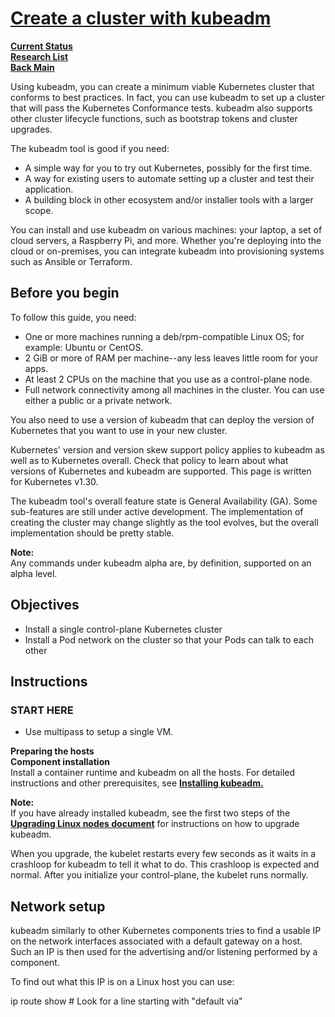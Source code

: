 # **[Create a cluster with kubeadm](https://kubernetes.io/docs/setup/production-environment/tools/kubeadm/create-cluster-kubeadm/)**

**[Current Status](../../../../../development/status/weekly/current_status.md)**\
**[Research List](../../../../research_list.md)**\
**[Back Main](../../../../../README.md)**

Using kubeadm, you can create a minimum viable Kubernetes cluster that conforms to best practices. In fact, you can use kubeadm to set up a cluster that will pass the Kubernetes Conformance tests. kubeadm also supports other cluster lifecycle functions, such as bootstrap tokens and cluster upgrades.

The kubeadm tool is good if you need:

- A simple way for you to try out Kubernetes, possibly for the first time.
- A way for existing users to automate setting up a cluster and test their application.
- A building block in other ecosystem and/or installer tools with a larger scope.

You can install and use kubeadm on various machines: your laptop, a set of cloud servers, a Raspberry Pi, and more. Whether you're deploying into the cloud or on-premises, you can integrate kubeadm into provisioning systems such as Ansible or Terraform.

## Before you begin

To follow this guide, you need:

- One or more machines running a deb/rpm-compatible Linux OS; for example: Ubuntu or CentOS.
- 2 GiB or more of RAM per machine--any less leaves little room for your apps.
- At least 2 CPUs on the machine that you use as a control-plane node.
- Full network connectivity among all machines in the cluster. You can use either a public or a private network.

You also need to use a version of kubeadm that can deploy the version of Kubernetes that you want to use in your new cluster.

Kubernetes' version and version skew support policy applies to kubeadm as well as to Kubernetes overall. Check that policy to learn about what versions of Kubernetes and kubeadm are supported. This page is written for Kubernetes v1.30.

The kubeadm tool's overall feature state is General Availability (GA). Some sub-features are still under active development. The implementation of creating the cluster may change slightly as the tool evolves, but the overall implementation should be pretty stable.

**Note:**\
Any commands under kubeadm alpha are, by definition, supported on an alpha level.

## **Objectives**

- Install a single control-plane Kubernetes cluster
- Install a Pod network on the cluster so that your Pods can talk to each other

## Instructions

### START HERE

- Use multipass to setup a single VM.

**Preparing the hosts**\
**Component installation**\
Install a container runtime and kubeadm on all the hosts. For detailed instructions and other prerequisites, see **[Installing kubeadm.](https://kubernetes.io/docs/setup/production-environment/tools/kubeadm/install-kubeadm/)**

**Note:**\
If you have already installed kubeadm, see the first two steps of the **[Upgrading Linux nodes document](https://kubernetes.io/docs/tasks/administer-cluster/kubeadm/upgrading-linux-nodes)** for instructions on how to upgrade kubeadm.

When you upgrade, the kubelet restarts every few seconds as it waits in a crashloop for kubeadm to tell it what to do. This crashloop is expected and normal. After you initialize your control-plane, the kubelet runs normally.

## Network setup

kubeadm similarly to other Kubernetes components tries to find a usable IP on the network interfaces associated with a default gateway on a host. Such an IP is then used for the advertising and/or listening performed by a component.

To find out what this IP is on a Linux host you can use:

ip route show # Look for a line starting with "default via"
